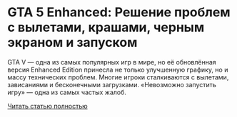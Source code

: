 # GTA 5 Enhanced: Решение проблем с вылетами, крашами, черным экраном и запуском



GTA V — одна из самых популярных игр в мире, но её обновлённая версия Enhanced Edition принесла не только улучшенную графику, но и массу технических проблем. Многие игроки сталкиваются с вылетами, зависаниями и бесконечными загрузками. «Невозможно запустить игру» — одна из самых частых жалоб.

[Читать статью полностью](https://xyberbara.com/gaming/gta-5-enhanced-crash/)
